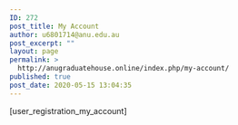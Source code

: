 ```yaml
---
ID: 272
post_title: My Account
author: u6801714@anu.edu.au
post_excerpt: ""
layout: page
permalink: >
  http://anugraduatehouse.online/index.php/my-account/
published: true
post_date: 2020-05-15 13:04:35
---
```

[user_registration_my_account]